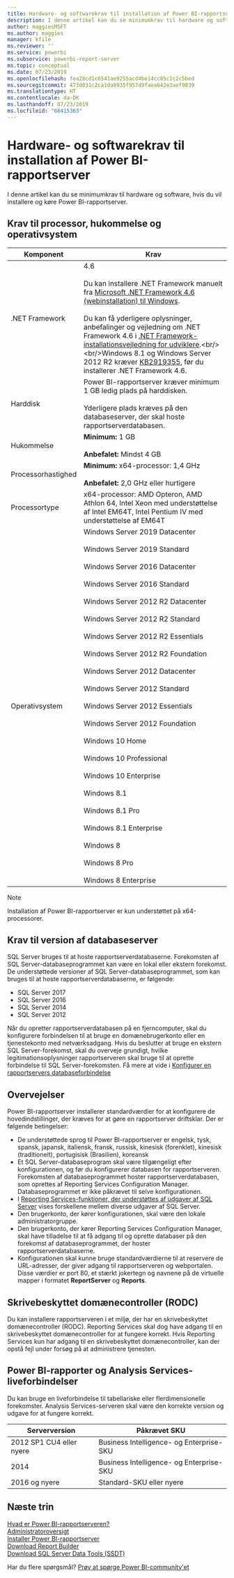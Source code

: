 ```yaml
---
title: Hardware- og softwarekrav til installation af Power BI-rapportserver
description: I denne artikel kan du se minimumkrav til hardware og software, hvis du vil installere og køre Power BI-rapportserver.
author: maggiesMSFT
ms.author: maggies
manager: kfile
ms.reviewer: ''
ms.service: powerbi
ms.subservice: powerbi-report-server
ms.topic: conceptual
ms.date: 07/23/2019
ms.openlocfilehash: fea28cd1c6541ae9255acd4be14cc85c2c2c5bed
ms.sourcegitcommit: 473d031c2ca1da8935f957d9faea642e3aef9839
ms.translationtype: HT
ms.contentlocale: da-DK
ms.lasthandoff: 07/23/2019
ms.locfileid: "68415363"
---
```

# <a name="hardware-and-software-requirements-for-installing-power-bi-report-server"></a>Hardware- og softwarekrav til installation af Power BI-rapportserver

I denne artikel kan du se minimumkrav til hardware og software, hvis du vil installere og køre Power BI-rapportserver.

## <a name="processor-memory-and-operating-system-requirements"></a>Krav til processor, hukommelse og operativsystem

| Komponent | Krav |
| --- | --- |
| .NET Framework |4.6<br><br>Du kan installere .NET Framework manuelt fra [Microsoft .NET Framework 4.6 (webinstallation) til Windows](http://support.microsoft.com/kb/3045560).<br/><br/> Du kan få yderligere oplysninger, anbefalinger og vejledning om .NET Framework 4.6 i [.NET Framework-installationsvejledning for udviklere](http://msdn.microsoft.com/library/ee942965\(v=vs.110\).aspx).<br/><br/>Windows 8.1 og Windows Server 2012 R2 kræver [KB2919355](http://support.microsoft.com/kb/2919355), før du installerer .NET Framework 4.6. |
| Harddisk |Power BI-rapportserver kræver minimum 1 GB ledig plads på harddisken.<br><br>Yderligere plads kræves på den databaseserver, der skal hoste rapportserverdatabasen. |
| Hukommelse |**Minimum:** 1 GB<br/><br/> **Anbefalet:** Mindst 4 GB |
| Processorhastighed |**Minimum:** x64-processor: 1,4 GHz<br/><br/> **Anbefalet:** 2,0 GHz eller hurtigere |
| Processortype |x64-processor: AMD Opteron, AMD Athlon 64, Intel Xeon med understøttelse af Intel EM64T, Intel Pentium IV med understøttelse af EM64T |
| Operativsystem |Windows Server 2019 Datacenter<br><br>Windows Server 2019 Standard<br><br>Windows Server 2016 Datacenter<br><br>Windows Server 2016 Standard<br><br>Windows Server 2012 R2 Datacenter<br><br>Windows Server 2012 R2 Standard<br><br>Windows Server 2012 R2 Essentials<br><br>Windows Server 2012 R2 Foundation<br><br>Windows Server 2012 Datacenter<br><br>Windows Server 2012 Standard<br><br>Windows Server 2012 Essentials<br><br>Windows Server 2012 Foundation<br><br>Windows 10 Home<br><br>Windows 10 Professional<br><br>Windows 10 Enterprise<br><br>Windows 8.1<br><br>Windows 8.1 Pro<br><br>Windows 8.1 Enterprise<br><br>Windows 8<br><br>Windows 8 Pro<br><br>Windows 8 Enterprise |

> [!NOTE]
> Installation af Power BI-rapportserver er kun understøttet på x64-processorer.


## <a name="database-server-version-requirements"></a>Krav til version af databaseserver

SQL Server bruges til at hoste rapportserverdatabaserne. Forekomsten af SQL Server-databaseprogrammet kan være en lokal eller ekstern forekomst. De understøttede versioner af SQL Server-databaseprogrammet, som kan bruges til at hoste rapportserverdatabaserne, er følgende:

* SQL Server 2017
* SQL Server 2016
* SQL Server 2014
* SQL Server 2012

Når du opretter rapportserverdatabasen på en fjerncomputer, skal du konfigurere forbindelsen til at bruge en domænebrugerkonto eller en tjenestekonto med netværksadgang. Hvis du beslutter at bruge en ekstern SQL Server-forekomst, skal du overveje grundigt, hvilke legitimationsoplysninger rapportserveren skal bruge til at oprette forbindelse til SQL Server-forekomsten. Få mere at vide i [Konfigurer en rapportservers databaseforbindelse](https://docs.microsoft.com/sql/reporting-services/install-windows/configure-a-report-server-database-connection-ssrs-configuration-manager)

## <a name="considerations"></a>Overvejelser

Power BI-rapportserver installerer standardværdier for at konfigurere de hovedindstillinger, der kræves for at gøre en rapportserver driftsklar. Der er følgende betingelser:

* De understøttede sprog til Power BI-rapportserver er engelsk, tysk, spansk, japansk, italiensk, fransk, russisk, kinesisk (forenklet), kinesisk (traditionelt), portugisisk (Brasilien), koreansk
* Et SQL Server-databaseprogram skal være tilgængeligt efter konfigurationen, og før du konfigurerer databasen for rapportserveren. Forekomsten af databaseprogrammet hoster rapportserverdatabasen, som oprettes af Reporting Services Configuration Manager. Databaseprogrammet er ikke påkrævet til selve konfigurationen.
* I [Reporting Services-funktioner, der understøttes af udgaver af SQL Server](https://docs.microsoft.com/sql/reporting-services/reporting-services-features-supported-by-the-editions-of-sql-server-2016) vises forskellene mellem diverse udgaver af SQL Server.
* Den brugerkonto, der kører konfigurationen, skal være den lokale administratorgruppe.
* Den brugerkonto, der kører Reporting Services Configuration Manager, skal have tilladelse til at få adgang til og oprette databaser på den forekomst af databaseprogrammet, der hoster rapportserverdatabaserne.
* Konfigurationen skal kunne bruge standardværdierne til at reservere de URL-adresser, der giver adgang til rapportserveren og webportalen. Disse værdier er port 80, et stærkt jokertegn og navnene på de virtuelle mapper i formatet **ReportServer** og **Reports**.

## <a name="read-only-domain-controller-rodc"></a>Skrivebeskyttet domænecontroller (RODC)

 Du kan installere rapportserveren i et miljø, der har en skrivebeskyttet domænecontroller (RODC). Reporting Services skal dog have adgang til en skrivebeskyttet domænecontroller for at fungere korrekt. Hvis Reporting Services kun har adgang til en skrivebeskyttet domænecontroller, kan der opstå fejl under forsøg på at administrere tjenesten.

## <a name="power-bi-reports-and-analysis-services-live-connections"></a>Power BI-rapporter og Analysis Services-liveforbindelser

Du kan bruge en liveforbindelse til tabellariske eller flerdimensionelle forekomster. Analysis Services-serveren skal være den korrekte version og udgave for at fungere korrekt.

| **Serverversion** | **Påkrævet SKU** |
| --- | --- |
| 2012 SP1 CU4 eller nyere |Business Intelligence- og Enterprise-SKU |
| 2014 |Business Intelligence- og Enterprise-SKU |
| 2016 og nyere |Standard-SKU eller nyere |

## <a name="next-steps"></a>Næste trin

[Hvad er Power BI-rapportserveren?](get-started.md)  
[Administratoroversigt](admin-handbook-overview.md)  
[Installer Power BI-rapportserver](install-report-server.md)  
[Download Report Builder](https://www.microsoft.com/download/details.aspx?id=53613)  
[Download SQL Server Data Tools (SSDT)](http://go.microsoft.com/fwlink/?LinkID=616714)

Har du flere spørgsmål? [Prøv at spørge Power BI-community'et](https://community.powerbi.com/)
